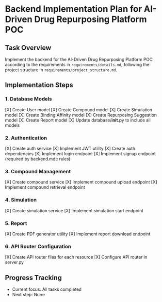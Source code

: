 # Backend Implementation Plan for AI-Driven Drug Repurposing Platform POC

## Task Overview
Implement the backend for the AI-Driven Drug Repurposing Platform POC according to the requirements in `requirements/details.md`, following the project structure in `requirements/project_structure.md`.

## Implementation Steps

### 1. Database Models
[X] Create User model
[X] Create Compound model
[X] Create Simulation model
[X] Create Binding Affinity model
[X] Create Repurposing Suggestion model
[X] Create Report model
[X] Update database/__init__.py to include all models

### 2. Authentication
[X] Create auth service
[X] Implement JWT utility
[X] Create auth dependencies
[X] Implement login endpoint
[X] Implement signup endpoint (required by backend.mdc rules)

### 3. Compound Management
[X] Create compound service
[X] Implement compound upload endpoint
[X] Implement compound retrieval endpoint

### 4. Simulation
[X] Create simulation service
[X] Implement simulation start endpoint

### 5. Report
[X] Create PDF generator utility
[X] Implement report download endpoint

### 6. API Router Configuration
[X] Create API router files for each resource
[X] Configure API router in server.py

## Progress Tracking
- Current focus: All tasks completed
- Next step: None
